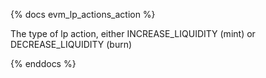 {% docs evm_lp_actions_action %}

The type of lp action, either INCREASE_LIQUIDITY (mint) or DECREASE_LIQUIDITY (burn)

{% enddocs %}
